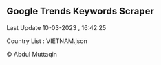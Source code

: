 

## Google Trends Keywords Scraper 
 
Last Update 10-03-2023 , 16:42:25

Country List :
VIETNAM.json



© Abdul Muttaqin 
